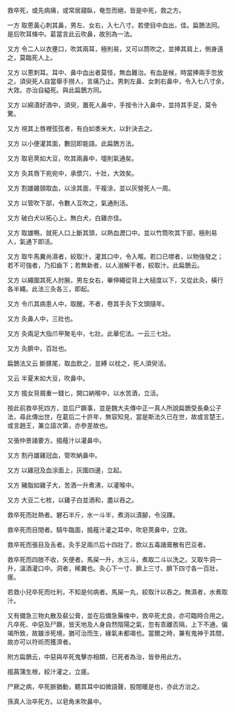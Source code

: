 救卒死，或先病痛，或常居寢臥，奄忽而絕，皆是中死，救之方。

一方 取蔥黃心刺其鼻，男左、女右，入七八寸。若使目中血出，佳。扁鵲法同。是后吹耳條中。葛當言此云吹鼻，故別為一法。

又方 令二人以衣壅口，吹其兩耳，極則易，又可以筒吹之，並捧其肩上，側身遠之，莫臨死人上。

又方 以蔥刺耳。耳中、鼻中血出者莫怪，無血難治。有血是候，時當捧兩手忽放之，須臾死人自當舉手撈人，言痛乃止。男刺左鼻、女刺右鼻中，令入七八寸余，大效。亦治自縊死。與此扁鵲方同。

又方 以綿漬好酒中，須臾，置死人鼻中，手按令汁入鼻中，並持其手足，莫令驚。

又方 視其上唇裡弦弦者，有白如黍米大，以針決去之。

又方 以小便灌其面，數回即能語。此扁鵲方法。

又方 取皂莢如大豆，吹其兩鼻中，嚏則氣通矣。

又方 灸其唇下宛宛中，承漿穴，十壯，大效矣。

又方 割雄雞頸取血，以涂其面，干複涂，並以灰營死人一周。

又方 以管吹下部，令數人互吹之，氣通則活。

又方 破白犬以拓心上。無白犬，白雞亦佳。

又方 取雄鴨，就死人口上斷其頭，以熱血瀝口中。並以竹筒吹其下部，極則易人，氣通下即活。

又方 取牛馬糞尚濕者，絞取汁，灌其口中，令入喉。若口已噤者，以物強發之；若不可強者，乃扣齒下；若無新者，以人溺解干者，絞取汁。此扁鵲云。

又方 以繩圍其死人肘腕，男左女右，畢伸繩從背上大槌度以下，又從此灸，橫行各半繩。此法三灸各三，即起。

又方 令爪其病患人中，取醒。不者，卷其手灸下文頭隨年。

又方 灸鼻人中，三壯也。

又方 灸兩足大指爪甲聚毛中，七壯。此華佗法。一云三七壯。

又方 灸臍中，百壯也。

扁鵲法又云 斷豚尾，取血飲之，並縛 以枕之，死人須臾活。

又云 半夏末如大豆，吹鼻中。

又方 搗女背屑重一錢匕，開口納喉中，以水苦酒，立活。

按此前救卒死四方，並后尸蹶事，並是魏大夫傳中正一真人所說扁鵲受長桑公子法，尋此傳出世，在葛后二十許年，無容知見，當是斯法久已在世，故或言楚王，或言趙王，兼立語次第，亦參差故也。

又張仲景諸要方。搗薤汁以灌鼻中。

又方 割丹雄雞冠血，管吹納鼻中。

又方 以雞冠及血涂面上，灰圍四邊，立起。

又方 豬脂如雞子大，苦酒一升煮沸，以灌喉中。

又方 大豆二七枚，以雞子白並酒和，盡以吞之。

救卒死而壯熱者。礬石半斤，水一斗半，煮消以漬腳，令沒踝。

救卒死而目閉者。騎牛臨面，搗薤汁灌之耳中，吹皂莢鼻中，立效。

救卒死而張目及舌者。灸手足兩爪后十四壯了，飲以五毒諸膏散有巴豆者。

救卒死而四肢不收，矢便者。馬屎一升，水三斗，煮取二斗以洗之。又取牛洞一升，溫酒灌口中。洞者，稀糞也。灸心下一寸、臍上三寸、臍下四寸各一百壯，瘥。

若救小兒卒死而吐利，不知是何病者。馬屎一丸，絞取汁以吞之。無濕者，水煮取汁。

又有備急三物丸散及裴公膏，並在后備急藥條中，救卒死尤良，亦可臨時合用之。凡卒死、中惡及尸蹶，皆天地及人身自然陰陽之氣，忽有乖離否隔，上下不通，偏竭所致，故雖涉死境，猶可治而生，緣氣未都竭也。當爾之時，兼有鬼神于其間，故亦可以符術而獲濟者。

附方扁鵲云，中惡與卒死鬼擊亦相類，已死者為治，皆參用此方。

搗菖蒲生根，絞汁灌之，立瘥。

尸厥之病，卒死脈猶動，聽其耳中如微語聲，股間暖是也，亦此方治之。

孫真人治卒死方。以皂角末吹鼻中。